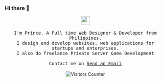 ### Hi there 👋

<p align="center">
  <img src="https://user-images.githubusercontent.com/5679180/79618120-0daffb80-80be-11ea-819e-d2b0fa904d07.gif" width="27px">
  <br><br>
  <samp>
I'm Prince. A Full time Web Designer & Developer from Philippines.
<br>I design and develop websites, web applications for startups and enterprises.
<br>I also do freelance Private Server Game Development
     <br><br>Contact me on <a href="mailto:prinsudesu@gmail.com">Send an Email</a>
  </samp>
<br><br>
    <img src="https://visitor-badge.glitch.me/badge?page_id=prinsudesu.prinsudesu" alt="Visitors Counter">
</p>

<!--
**prinsudesu/prinsudesu** is a ✨ _special_ ✨ repository because its `README.md` (this file) appears on your GitHub profile.

Here are some ideas to get you started:

- 🔭 I’m currently working on ...
- 🌱 I’m currently learning ...
- 👯 I’m looking to collaborate on ...
- 🤔 I’m looking for help with ...
- 💬 Ask me about ...
- 📫 How to reach me: ...
- 😄 Pronouns: ...
- ⚡ Fun fact: ...
-->
